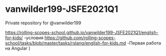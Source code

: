 # vanwilder199-JSFE2021Q1
Private repository for @vanwilder199

https://rolling-scopes-school.github.io/vanwilder199-JSFE2021Q1/english-for-kids/
-условия https://github.com/rolling-scopes-school/tasks/blob/master/tasks/rslang/english-for-kids.md
-Первая работа на Angular ) 








